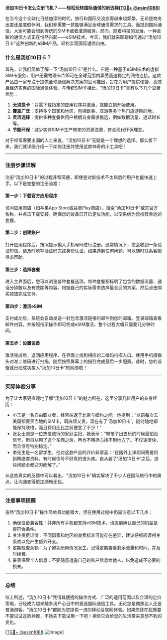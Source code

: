**汤加10日卡怎么注册飞机？——轻松玩转国际通信的新选择[[TG💪+ @esim1088](https://t.me/s/esim1088)]**

在当今这个全球化日益加深的时代，旅行和国际交流变得越来越频繁。无论是商务出差还是度假休闲，我们都需要一款能够满足全球通信需求的工具。而提到国际通信，大家可能会想到传统的SIM卡或者漫游服务。然而，随着科技的发展，一种全新的通信方式正在悄然兴起——eSIM技术。今天，我们就来聊聊如何通过“汤加10日卡”这种创新的eSIM产品，轻松实现国际通信自由。

### 什么是汤加10日卡？

首先，让我们简单了解一下“汤加10日卡”是什么。它是一种基于eSIM技术的虚拟SIM卡服务，用户无需物理卡片即可在全球范围内享受高速稳定的网络连接。这款产品由一家专注于提供全球通信解决方案的公司推出，旨在为用户提供便捷、高效且经济实惠的国际通信体验。与传统SIM卡相比，“汤加10日卡”具有以下几个显著优势：

1. **无须换卡**：只需下载指定的应用程序并激活，就能立刻开始使用。
2. **覆盖广泛**：支持多个国家和地区，包括欧美、亚洲等多个热门旅游目的地。
3. **灵活选择**：提供多种套餐供用户根据自身需求挑选，例如数据流量、通话时长等。
4. **节能环保**：减少实体SIM卡生产带来的资源浪费，符合现代环保理念。

对于经常需要出国的人士来说，“汤加10日卡”无疑是一个理想的选择。那么接下来，我们就详细介绍一下如何注册并使用这款神奇的小工具吧！

---

### 注册步骤详解

注册“汤加10日卡”的过程非常简便，即使是对新技术不太熟悉的用户也能快速上手。以下是完整的注册流程：

#### 第一步：下载官方应用程序
访问应用商店（如苹果App Store或谷歌Play商店），搜索“汤加10日卡”或其官方名称，并点击下载安装。确保您的设备已开启定位功能，以便系统为您推荐合适的套餐。

#### 第二步：创建账户
打开应用程序后，按照提示输入手机号码进行注册。通常情况下，您会收到一条验证短信，请及时填写验证码完成身份认证。如果遇到任何问题，可以随时联系客服寻求帮助。

#### 第三步：选择套餐
进入主界面后，您可以浏览各种套餐选项。每种套餐都标明了包含的数据流量、通话分钟数以及有效期等内容。根据自己的实际需求选择最合适的方案，然后点击购买按钮完成支付。

#### 第四步：激活eSIM
支付成功后，系统会自动发送一封包含激活链接的邮件到您的邮箱。登录邮箱查看邮件内容，并按照指示操作即可完成eSIM激活。整个过程大概只需要几分钟时间。

#### 第五步：设置设备
激活完成后，返回应用程序，在界面上找到相应的二维码扫描入口。使用手机摄像头对准二维码进行扫描，随后按照屏幕上的指引完成最后一步配置。此时，您的设备就已经成功接入“汤加10日卡”的网络啦！

---

### 实际体验分享

为了让大家更直观地了解“汤加10日卡”的魅力所在，这里分享几位用户的亲身经历：

- 小王是一名自由职业者，经常往返于北京与纽约之间。他提到：“以前每次去美国都要买当地的SIM卡，既麻烦又贵。现在有了‘汤加10日卡’，随时随地都能保持联络，而且费用还比之前便宜了不少！”
- 张女士则是一位热爱旅行的家庭主妇，她表示：“带孩子出去玩的时候最怕没信号，但自从用了这个东西之后，再也不用担心找不到地方了。不仅速度快，而且信号特别稳定。”
- 李先生是一名留学生，他对这款产品的评价非常高：“在国外上课期间需要用到网络查资料，有时候信号不好真的很头疼。自从装了‘汤加10日卡’之后，这些问题全都迎刃而解了。”

从这些真实的反馈中可以看出，“汤加10日卡”确实解决了不少人在国际旅行中的痛点，让沟通变得更加顺畅无忧。

---

### 注意事项提醒

虽然“汤加10日卡”操作简单且功能强大，但在使用过程中仍需注意以下几点：

1. 确保设备兼容性：并非所有手机都支持eSIM技术，请提前确认自己的机型是否符合条件。
2. 关注资费详情：不同国家和地区的收费标准可能存在差异，建议仔细阅读相关条款以免产生额外开支。
3. 定期检查余额：为了避免断网情况发生，记得定期查看剩余流量和时间，并及时续费。
4. 妥善保管个人信息：不要随意透露自己的账户信息给他人，以免造成不必要的损失。

---

### 总结

综上所述，“汤加10日卡”凭借其便捷的操作方式、广泛的适用范围以及合理的定价策略，已经成为越来越多用户心目中的首选国际通信工具。无论您是商旅达人还是普通游客，“汤加10日卡”都能为您提供一流的移动互联网体验。如果您还在犹豫要不要试试这款神器，不妨先下载试用一下吧！相信它会给您的生活带来意想不到的变化。

[[TG💪+ @esim1088](https://t.me/s/esim1088) ![Image](https://i.postimg.cc/4NQfJmqS/Snipaste-2025-05-13-00-14-12.png)]